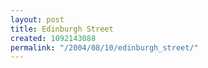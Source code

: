 ```yaml
---
layout: post
title: Edinburgh Street
created: 1092143088
permalink: "/2004/08/10/edinburgh_street/"
---
```


